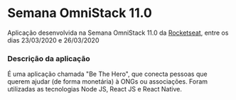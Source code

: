 # Semana OmniStack 11.0
Aplicação desenvolvida na Semana OmniStack 11.0 da [Rocketseat](https://rocketseat.com.br/), entre os dias 23/03/2020 e 26/03/2020

### Descrição da aplicação
É uma aplicação chamada "Be The Hero", que conecta pessoas que querem ajudar (de forma monetária) à ONGs ou associações.
Foram utilizadas as tecnologias Node JS, React JS e React Native.
